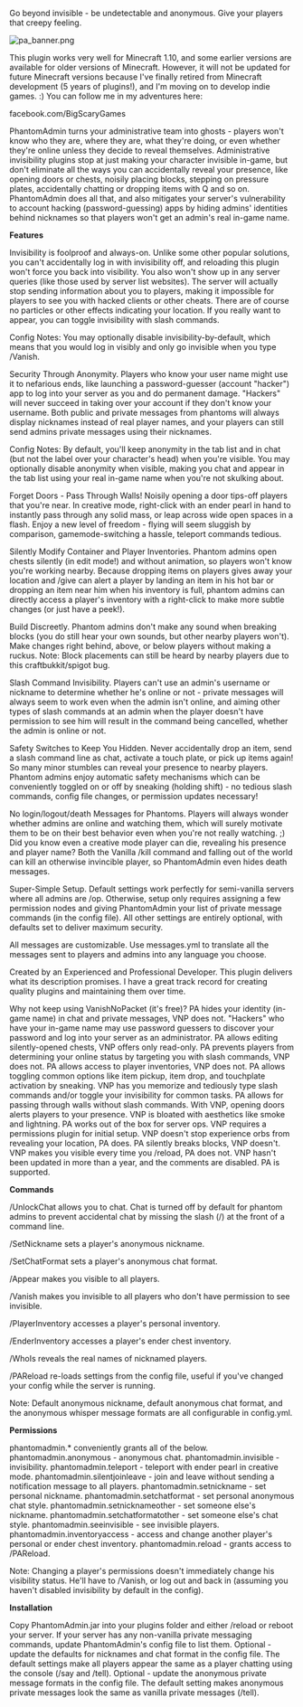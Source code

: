 Go beyond invisible - be undetectable and anonymous.
Give your players that creepy feeling.

![pa_banner.png](https://s28.postimg.org/jido5c6fx/pa_banner.png)

This plugin works very well for Minecraft 1.10, and some earlier versions are available for older versions of Minecraft. However, it will not be updated for future Minecraft versions because I've finally retired from Minecraft development (5 years of plugins!), and I'm moving on to develop indie games. :) You can follow me in my adventures here: 

facebook.com/BigScaryGames

PhantomAdmin turns your administrative team into ghosts - players won't know who they are, where they are, what they're doing, or even whether they're online unless they decide to reveal themselves. Administrative invisibility plugins stop at just making your character invisible in-game, but don't eliminate all the ways you can accidentally reveal your presence, like opening doors or chests, noisily placing blocks, stepping on pressure plates, accidentally chatting or dropping items with Q and so on. PhantomAdmin does all that, and also mitigates your server's vulnerability to account hacking (password-guessing) apps by hiding admins' identities behind nicknames so that players won't get an admin's real in-game name.


**Features**

Invisibility is foolproof and always-on. Unlike some other popular solutions, you can't accidentally log in with invisibility off, and reloading this plugin won't force you back into visibility. You also won't show up in any server queries (like those used by server list websites). The server will actually stop sending information about you to players, making it impossible for players to see you with hacked clients or other cheats. There are of course no particles or other effects indicating your location. If you really want to appear, you can toggle invisibility with slash commands.

Config Notes: You may optionally disable invisibility-by-default, which means that you would log in visibly and only go invisible when you type /Vanish.

Security Through Anonymity. Players who know your user name might use it to nefarious ends, like launching a password-guesser (account "hacker") app to log into your server as you and do permanent damage. "Hackers" will never succeed in taking over your account if they don't know your username. Both public and private messages from phantoms will always display nicknames instead of real player names, and your players can still send admins private messages using their nicknames.

Config Notes: By default, you'll keep anonymity in the tab list and in chat (but not the label over your character's head) when you're visible. You may optionally disable anonymity when visible, making you chat and appear in the tab list using your real in-game name when you're not skulking about.

Forget Doors - Pass Through Walls! Noisily opening a door tips-off players that you're near. In creative mode, right-click with an ender pearl in hand to instantly pass through any solid mass, or leap across wide open spaces in a flash. Enjoy a new level of freedom - flying will seem sluggish by comparison, gamemode-switching a hassle, teleport commands tedious.

Silently Modify Container and Player Inventories. Phantom admins open chests silently (in edit mode!) and without animation, so players won't know you're working nearby. Because dropping items on players gives away your location and /give can alert a player by landing an item in his hot bar or dropping an item near him when his inventory is full, phantom admins can directly access a player's inventory with a right-click to make more subtle changes (or just have a peek!).

Build Discreetly. Phantom admins don't make any sound when breaking blocks (you do still hear your own sounds, but other nearby players won't). Make changes right behind, above, or below players without making a ruckus. Note: Block placements can still be heard by nearby players due to this craftbukkit/spigot bug.

Slash Command Invisibility. Players can't use an admin's username or nickname to determine whether he's online or not - private messages will always seem to work even when the admin isn't online, and aiming other types of slash commands at an admin when the player doesn't have permission to see him will result in the command being cancelled, whether the admin is online or not.

Safety Switches to Keep You Hidden. Never accidentally drop an item, send a slash command line as chat, activate a touch plate, or pick up items again! So many minor stumbles can reveal your presence to nearby players. Phantom admins enjoy automatic safety mechanisms which can be conveniently toggled on or off by sneaking (holding shift) - no tedious slash commands, config file changes, or permission updates necessary!

No login/logout/death Messages for Phantoms. Players will always wonder whether admins are online and watching them, which will surely motivate them to be on their best behavior even when you're not really watching. ;) Did you know even a creative mode player can die, revealing his presence and player name? Both the Vanilla /kill command and falling out of the world can kill an otherwise invincible player, so PhantomAdmin even hides death messages.

Super-Simple Setup. Default settings work perfectly for semi-vanilla servers where all admins are /op. Otherwise, setup only requires assigning a few permission nodes and giving PhantomAdmin your list of private message commands (in the config file). All other settings are entirely optional, with defaults set to deliver maximum security.

All messages are customizable. Use messages.yml to translate all the messages sent to players and admins into any language you choose.

Created by an Experienced and Professional Developer. This plugin delivers what its description promises. I have a great track record for creating quality plugins and maintaining them over time.

Why not keep using VanishNoPacket (it's free)?
PA hides your identity (in-game name) in chat and private messages, VNP does not. "Hackers" who have your in-game name may use password guessers to discover your password and log into your server as an administrator.
PA allows editing silently-opened chests, VNP offers only read-only.
PA prevents players from determining your online status by targeting you with slash commands, VNP does not.
PA allows access to player inventories, VNP does not.
PA allows toggling common options like item pickup, item drop, and touchplate activation by sneaking. VNP has you memorize and tediously type slash commands and/or toggle your invisibility for common tasks.
PA allows for passing through walls without slash commands. With VNP, opening doors alerts players to your presence.
VNP is bloated with aesthetics like smoke and lightning.
PA works out of the box for server ops. VNP requires a permissions plugin for initial setup.
VNP doesn't stop experience orbs from revealing your location, PA does.
PA silently breaks blocks, VNP doesn't.
VNP makes you visible every time you /reload, PA does not.
VNP hasn't been updated in more than a year, and the comments are disabled. PA is supported.

**Commands**

/UnlockChat allows you to chat. Chat is turned off by default for phantom admins to prevent accidental chat by missing the slash (/) at the front of a command line.

/SetNickname sets a player's anonymous nickname.

/SetChatFormat sets a player's anonymous chat format.

/Appear makes you visible to all players.

/Vanish makes you invisible to all players who don't have permission to see invisible.

/PlayerInventory accesses a player's personal inventory.

/EnderInventory accesses a player's ender chest inventory.

/WhoIs reveals the real names of nicknamed players.

/PAReload re-loads settings from the config file, useful if you've changed your config while the server is running.

Note: Default anonymous nickname, default anonymous chat format, and the anonymous whisper message formats are all configurable in config.yml.


**Permissions**

phantomadmin.* conveniently grants all of the below.
phantomadmin.anonymous - anonymous chat.
phantomadmin.invisible - invisibility.
phantomadmin.teleport - teleport with ender pearl in creative mode.
phantomadmin.silentjoinleave - join and leave without sending a notification message to all players.
phantomadmin.setnickname - set personal nickname.
phantomadmin.setchatformat - set personal anonymous chat style.
phantomadmin.setnicknameother - set someone else's nickname.
phantomadmin.setchatformatother - set someone else's chat style.
phantomadmin.seeinvisible - see invisible players.
phantomadmin.inventoryaccess - access and change another player's personal or ender chest inventory.
phantomadmin.reload - grants access to /PAReload.

Note: Changing a player's permissions doesn't immediately change his visibility status. He'll have to /Vanish, or log out and back in (assuming you haven't disabled invisibility by default in the config).


**Installation** 

Copy PhantomAdmin.jar into your plugins folder and either /reload or reboot your server.
If your server has any non-vanilla private messaging commands, update PhantomAdmin's config file to list them.
Optional - update the defaults for nicknames and chat format in the config file. The default settings make all players appear the same as a player chatting using the console (/say and /tell).
Optional - update the anonymous private message formats in the config file. The default setting makes anonymous private messages look the same as vanilla private messages (/tell).
